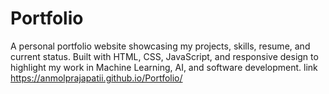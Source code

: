 # Portfolio
A personal portfolio website showcasing my projects, skills, resume, and current status. Built with HTML, CSS, JavaScript, and responsive design to highlight my work in Machine Learning, AI, and software development.
link 
https://anmolprajapatii.github.io/Portfolio/
